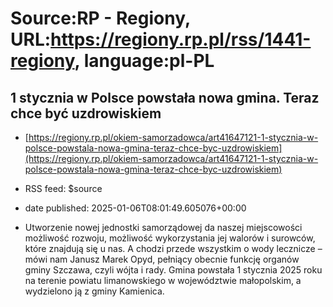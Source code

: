 # Source:RP - Regiony, URL:https://regiony.rp.pl/rss/1441-regiony, language:pl-PL

## 1 stycznia w Polsce powstała nowa gmina. Teraz chce być uzdrowiskiem
 - [https://regiony.rp.pl/okiem-samorzadowca/art41647121-1-stycznia-w-polsce-powstala-nowa-gmina-teraz-chce-byc-uzdrowiskiem](https://regiony.rp.pl/okiem-samorzadowca/art41647121-1-stycznia-w-polsce-powstala-nowa-gmina-teraz-chce-byc-uzdrowiskiem)
 - RSS feed: $source
 - date published: 2025-01-06T08:01:49.605076+00:00

- Utworzenie nowej jednostki samorządowej da naszej miejscowości możliwość rozwoju, możliwość wykorzystania jej walorów i surowców, które znajdują się u nas. A chodzi przede wszystkim o wody lecznicze – mówi nam Janusz Marek Opyd, pełniący obecnie funkcję organów gminy Szczawa, czyli wójta i rady. Gmina powstała 1 stycznia 2025 roku na terenie powiatu limanowskiego w województwie małopolskim, a wydzielono ją z gminy Kamienica.

